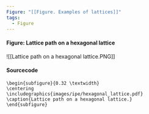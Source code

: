 ```yaml
---
Figure: "[[Figure. Examples of lattices]]"
tags:
  - Figure
---
```

#### Figure: Lattice path on a hexagonal lattice

![[Lattice path on a hexagonal lattice.PNG]]

#### Sourcecode

```
\begin{subfigure}{0.32 \textwidth}
\centering
\includegraphics{images/ipe/hexagonal_lattice.pdf}
\caption{Lattice path on a hexagonal lattice.}
\end{subfigure}
```